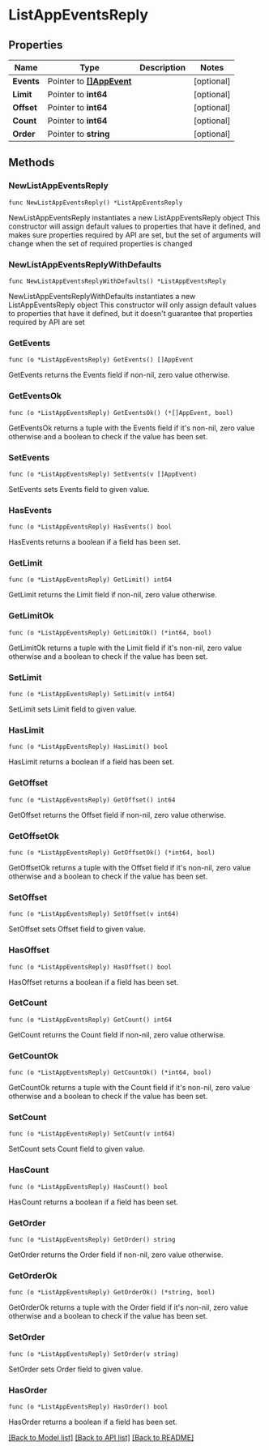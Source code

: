 # ListAppEventsReply

## Properties

Name | Type | Description | Notes
------------ | ------------- | ------------- | -------------
**Events** | Pointer to [**[]AppEvent**](AppEvent.md) |  | [optional] 
**Limit** | Pointer to **int64** |  | [optional] 
**Offset** | Pointer to **int64** |  | [optional] 
**Count** | Pointer to **int64** |  | [optional] 
**Order** | Pointer to **string** |  | [optional] 

## Methods

### NewListAppEventsReply

`func NewListAppEventsReply() *ListAppEventsReply`

NewListAppEventsReply instantiates a new ListAppEventsReply object
This constructor will assign default values to properties that have it defined,
and makes sure properties required by API are set, but the set of arguments
will change when the set of required properties is changed

### NewListAppEventsReplyWithDefaults

`func NewListAppEventsReplyWithDefaults() *ListAppEventsReply`

NewListAppEventsReplyWithDefaults instantiates a new ListAppEventsReply object
This constructor will only assign default values to properties that have it defined,
but it doesn't guarantee that properties required by API are set

### GetEvents

`func (o *ListAppEventsReply) GetEvents() []AppEvent`

GetEvents returns the Events field if non-nil, zero value otherwise.

### GetEventsOk

`func (o *ListAppEventsReply) GetEventsOk() (*[]AppEvent, bool)`

GetEventsOk returns a tuple with the Events field if it's non-nil, zero value otherwise
and a boolean to check if the value has been set.

### SetEvents

`func (o *ListAppEventsReply) SetEvents(v []AppEvent)`

SetEvents sets Events field to given value.

### HasEvents

`func (o *ListAppEventsReply) HasEvents() bool`

HasEvents returns a boolean if a field has been set.

### GetLimit

`func (o *ListAppEventsReply) GetLimit() int64`

GetLimit returns the Limit field if non-nil, zero value otherwise.

### GetLimitOk

`func (o *ListAppEventsReply) GetLimitOk() (*int64, bool)`

GetLimitOk returns a tuple with the Limit field if it's non-nil, zero value otherwise
and a boolean to check if the value has been set.

### SetLimit

`func (o *ListAppEventsReply) SetLimit(v int64)`

SetLimit sets Limit field to given value.

### HasLimit

`func (o *ListAppEventsReply) HasLimit() bool`

HasLimit returns a boolean if a field has been set.

### GetOffset

`func (o *ListAppEventsReply) GetOffset() int64`

GetOffset returns the Offset field if non-nil, zero value otherwise.

### GetOffsetOk

`func (o *ListAppEventsReply) GetOffsetOk() (*int64, bool)`

GetOffsetOk returns a tuple with the Offset field if it's non-nil, zero value otherwise
and a boolean to check if the value has been set.

### SetOffset

`func (o *ListAppEventsReply) SetOffset(v int64)`

SetOffset sets Offset field to given value.

### HasOffset

`func (o *ListAppEventsReply) HasOffset() bool`

HasOffset returns a boolean if a field has been set.

### GetCount

`func (o *ListAppEventsReply) GetCount() int64`

GetCount returns the Count field if non-nil, zero value otherwise.

### GetCountOk

`func (o *ListAppEventsReply) GetCountOk() (*int64, bool)`

GetCountOk returns a tuple with the Count field if it's non-nil, zero value otherwise
and a boolean to check if the value has been set.

### SetCount

`func (o *ListAppEventsReply) SetCount(v int64)`

SetCount sets Count field to given value.

### HasCount

`func (o *ListAppEventsReply) HasCount() bool`

HasCount returns a boolean if a field has been set.

### GetOrder

`func (o *ListAppEventsReply) GetOrder() string`

GetOrder returns the Order field if non-nil, zero value otherwise.

### GetOrderOk

`func (o *ListAppEventsReply) GetOrderOk() (*string, bool)`

GetOrderOk returns a tuple with the Order field if it's non-nil, zero value otherwise
and a boolean to check if the value has been set.

### SetOrder

`func (o *ListAppEventsReply) SetOrder(v string)`

SetOrder sets Order field to given value.

### HasOrder

`func (o *ListAppEventsReply) HasOrder() bool`

HasOrder returns a boolean if a field has been set.


[[Back to Model list]](../README.md#documentation-for-models) [[Back to API list]](../README.md#documentation-for-api-endpoints) [[Back to README]](../README.md)


